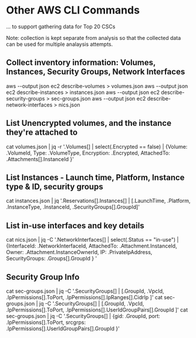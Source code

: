 # Other AWS CLI Commands

... to support gathering data for Top 20 CSCs

Note: collection is kept separate from analysis so that the collected data can be used for multiple analaysis attempts.


## Collect inventory information: Volumes, Instances, Security Groups, Network Interfaces

aws --output json ec2 describe-volumes > volumes.json
aws --output json ec2 describe-instances > instances.json
aws --output json ec2 describe-security-groups > sec-groups.json
aws --output json ec2 describe-network-interfaces > nics.json


## List Unencrypted volumes, and the instance they're attached to
cat volumes.json | jq -r '.Volumes[] | select(.Encrypted == false) | {Volume: .VolumeId, Type: .VolumeType, Encryption: .Encrypted, AttachedTo: .Attachments[].InstanceId }'


## List Instances - Launch time, Platform, Instance type & ID, security groups
cat instances.json | jq '.Reservations[].Instances[]  | [.LaunchTime, .Platform, .InstanceType, .InstanceId, .SecurityGroups[].GroupId]'


## List in-use interfaces and key details
cat nics.json | jq -C  '.NetworkInterfaces[] | select(.Status == "in-use") | {InterfaceId: .NetworkInterfaceId, AttachedTo: .Attachment.InstanceId, Owner: .Attachment.InstanceOwnerId,  IP: .PrivateIpAddress, SecurityGroups: .Groups[].GroupId } '


## Security Group Info
cat sec-groups.json | jq -C '.SecurityGroups[] | [.GroupId, .VpcId, .IpPermissions[].ToPort, .IpPermissions[].IpRanges[].CidrIp ]'
cat sec-groups.json | jq -C '.SecurityGroups[] | [.GroupId, .VpcId, .IpPermissions[].ToPort, .IpPermissions[].UserIdGroupPairs[].GroupId ]'
cat sec-groups.json | jq -C '.SecurityGroups[] | {gid: .GroupId,  port: .IpPermissions[].ToPort, srcgrps: .IpPermissions[].UserIdGroupPairs[].GroupId }'

